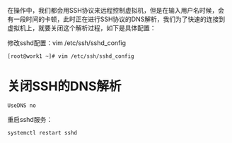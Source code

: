 在操作中，我们都会用SSH协议来远程控制虚拟机，但是在输入用户名时候，会有一段时间的卡顿，此时正在进行SSH协议的DNS解析，我们为了快速的连接到虚拟机上，就要关闭这个解析过程，如下是具体配置：

修改sshd配置：vim /etc/ssh/sshd_config

    [root@work1 ~]# vim /etc/ssh/sshd_config


# 关闭SSH的DNS解析

    UseDNS no

重启sshd服务：

    systemctl restart sshd